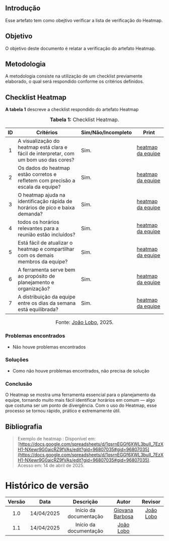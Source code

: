 ## Introdução

Esse artefato tem como obejtivo verificar a lista de verificação do Heatmap.

## Objetivo

O objetivo deste documento é relatar a verificação do artefato Heatmap.

## Metodologia

A metodologia consiste na utilização de um checklist previamente elaborado, o qual será respondido conforme os critérios definidos.

## Checklist Heatmap

**A tabela 1** descreve a checklist respondido do artefato Heatmap

<font size="3"><p style="text-align: center">**Tabela 1:** Checklist Heatmap.</p></font>

| ID  | Critérios                                                                              | Sim/Não/Incompleto | Print                                                                                                                     |
| :-: | -------------------------------------------------------------------------------------- | ------------------ | ------------------------------------------------------------------------------------------------------------------------- |
|  1  | A visualização do heatmap está clara e fácil de interpretar, com um bom uso das cores? | Sim.               | [heatmap da equipe](https://docs.google.com/spreadsheets/d/1zazosrn6zIOwsxTYi6v7oUGA1kcajhQYfzc0z6ow2-U/edit?usp=sharing) |
|  2  | Os dados do heatmap estão corretos e refletem com precisão a escala da equipe?         | Sim.               | [heatmap da equipe](https://docs.google.com/spreadsheets/d/1zazosrn6zIOwsxTYi6v7oUGA1kcajhQYfzc0z6ow2-U/edit?usp=sharing) |
|  3  | O heatmap ajuda na identificação rápida de horários de pico e baixa demanda?           | Sim.               | [heatmap da equipe](https://docs.google.com/spreadsheets/d/1zazosrn6zIOwsxTYi6v7oUGA1kcajhQYfzc0z6ow2-U/edit?usp=sharing) |
|  4  |todos os horários relevantes para a reunião estão incluídos?                           | Sim.               | [heatmap da equipe](https://docs.google.com/spreadsheets/d/1zazosrn6zIOwsxTYi6v7oUGA1kcajhQYfzc0z6ow2-U/edit?usp=sharing) |
|  5  | Está fácil de atualizar o heatmap e compartilhar com os demais membros da equipe?      | Sim.               | [heatmap da equipe](https://docs.google.com/spreadsheets/d/1zazosrn6zIOwsxTYi6v7oUGA1kcajhQYfzc0z6ow2-U/edit?usp=sharing) |
|  6  | A ferramenta serve bem ao propósito de planejamento e organização?                     | Sim.               | [heatmap da equipe](https://docs.google.com/spreadsheets/d/1zazosrn6zIOwsxTYi6v7oUGA1kcajhQYfzc0z6ow2-U/edit?usp=sharing) |
|  7  | A distribuição da equipe entre os dias da semana está equilibrada?                     | Sim.               | [heatmap da equipe](https://docs.google.com/spreadsheets/d/1zazosrn6zIOwsxTYi6v7oUGA1kcajhQYfzc0z6ow2-U/edit?usp=sharing) |

<font size="3"><p style="text-align: center">Fonte: [João Lobo](https://github.com/joaolobo10), 2025.</p></font>

### Problemas encontrados

- Não houve problemas encontrados

### Soluções

- Como não houve problemas encontrados, não precisa de solução

### Conclusão

O Heatmap se mostra uma ferramenta essencial para o planejamento da equipe, tornando muito mais fácil identificar horários em comum — algo que costuma ser um ponto de divergência. Com o uso do Heatmap, esse processo se tornou rápido, prático e extremamente útil.

## Bibliografia

> Exemplo de heatmap : Disponível em: [https://docs.google.com/spreadsheets/d/1qsrnEGGf6XWL3buII_7EzXH1-NXewr9G0aicRZ9fVAs/edit?gid=96807035#gid=96807035](https://docs.google.com/spreadsheets/d/1qsrnEGGf6XWL3buII_7EzXH1-NXewr9G0aicRZ9fVAs/edit?gid=96807035#gid=96807035). Acesso em: 14 de abril de 2025.

# Histórico de versão

| Versão |    Data    |       Descrição        |                     Autor                     |                  Revisor                   |
| :----: | :--------: | :--------------------: | :-------------------------------------------: | :----------------------------------------: |
|  1.0   | 14/04/2025 | Início da documentação | [Giovana Barbosa ](https://github.com/gio221) | [João Lobo](https://github.com/joaolobo10) |
|  1.1   | 14/04/2025 | Início da documentação |  [João Lobo](https://github.com/joaolobo10)   |                                            |

